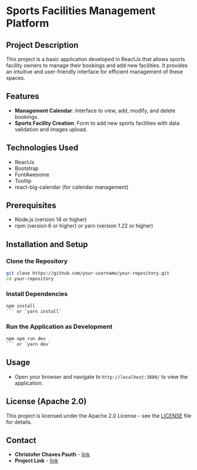 # Sports Facilities Management Platform

## Project Description
This project is a basic application developed in ReactJs that allows sports facility owners to manage their bookings and add new facilities. It provides an intuitive and user-friendly interface for efficient management of these spaces.

## Features
- **Management Calendar**: Interface to view, add, modify, and delete bookings.
- **Sports Facility Creation**: Form to add new sports facilities with data validation and images upload.

## Technologies Used
- ReactJs
- Bootstrap
- FontAwesome
- Tooltip
- react-big-calendar (for calendar management)

## Prerequisites
- Node.js (version 14 or higher)
- npm (version 6 or higher) or yarn (version 1.22 or higher)

## Installation and Setup

### Clone the Repository
```bash
git clone https://github.com/your-username/your-repository.git
cd your-repository
```

### Install Dependencies
```bash
npm install
``` or `yarn install`
```

### Run the Application as Development
```bash
npm npm run dev
``` or `yarn dev`
```

## Usage
- Open your browser and navigate to `http://localhost:3000/` to view the application.

## License (Apache 2.0)
This project is licensed under the Apache 2.0 License - see the [LICENSE](https://www.apache.org/licenses/LICENSE-2.0) file for details.

## Contact
- **Christofer Chaves Pauth** - [link](https://github.com/Christofer2002/)
- **Project Link** - [link](https://github.com/Christofer2002/Sports-Management)
